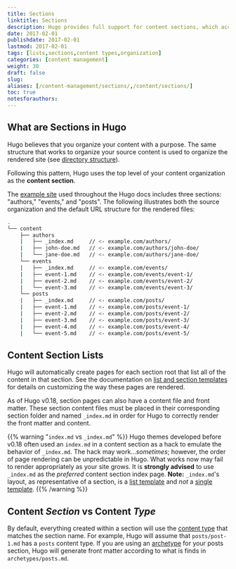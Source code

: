 ```yaml
---
title: Sections
linktitle: Sections
description: Hugo provides full support for content sections, which according to Hugo's default behavior, should reflect the architecture of the output website sections as well.
date: 2017-02-01
publishdate: 2017-02-01
lastmod: 2017-02-01
tags: [lists,sections,content types,organization]
categories: [content management]
weight: 30
draft: false
slug:
aliases: [/content-management/sections/,/content/sections/]
toc: true
notesforauthors:
---
```


## What are Sections in Hugo

Hugo believes that you organize your content with a purpose. The same structure that works to organize your source content is used to organize the rendered site (see [directory structure][]).

Following this pattern, Hugo uses the top level of your content organization as the **content section**.

The [example site][] used throughout the Hugo docs includes three sections: "authors," "events," and "posts". The following illustrates both the source organization and the default URL structure for the rendered files:

```bash
.
└── content
    ├── authors
    |   ├── _index.md     // <- example.com/authors/
    |   ├── john-doe.md   // <- example.com/authors/john-doe/
    |   └── jane-doe.md   // <- example.com/authors/jane-doe/
    └── events
    |   ├── _index.md     // <- example.com/events/
    |   ├── event-1.md    // <- example.com/events/event-1/
    |   ├── event-2.md    // <- example.com/events/event-2/
    |   └── event-3.md    // <- example.com/events/event-3/
    └── posts
    |   ├── _index.md     // <- example.com/posts/
    |   ├── event-1.md    // <- example.com/posts/event-1/
    |   ├── event-2.md    // <- example.com/posts/event-2/
    |   ├── event-3.md    // <- example.com/posts/event-3/
    |   ├── event-4.md    // <- example.com/posts/event-4/
    |   └── event-5.md    // <- example.com/posts/event-5/
```

## Content Section Lists

Hugo will automatically create pages for each section root that list all of the content in that section. See the documentation on [list and section templates][listsandsectiontemplatespage] for details on customizing the way these pages are rendered.

As of Hugo v0.18, section pages can also have a content file and front matter. These section content files must be placed in their corresponding section folder and named `_index.md` in order for Hugo to correctly render the front matter and content.

{{% warning "`index.md` vs `_index.md`" %}}
Hugo themes developed before v0.18 often used an `index.md` in a content section as a hack to emulate the behavior of `_index.md`. The hack may work...*sometimes*; however, the order of page rendering can be unpredictable in Hugo. What works now may fail to render appropriately as your site grows. It is **strongly advised** to use `_index.md` as the *preferred* content section index page. **Note:** `_index.md`'s layout, as representative of a section, is a [list template](/templates/list-and-section-templates/) and *not* a [single template](/templates/single-page-templates/).
{{% /warning %}}

## Content *Section* vs Content *Type*

By default, everything created within a section will use the [content type][] that matches the section name. For example, Hugo will assume that `posts/post-1.md` has a `posts` content type. If you are using an [archetype][] for your posts section, Hugo will generate front matter according to what is finds in `archetypes/posts.md`.

[archetype]: /content-management/archetypes/
[content type]: /content-management/content-types/
[example site]: /getting-started/using-the-hugo-docs/
[directory structure]: /getting-started/directory-structure/
[listsandsectiontemplatespage]: /templates/list-and-section-page-templates/


